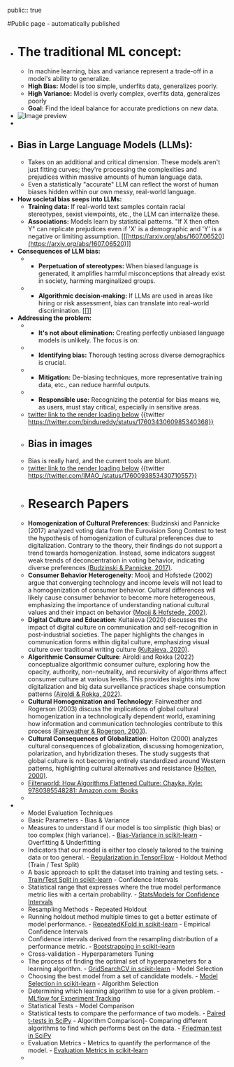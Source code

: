 public:: true 

#Public page
	 - automatically published
- # The traditional ML concept:
	- In machine learning, bias and variance represent a trade-off in a model's ability to generalize.
	 - **High Bias:** Model is too simple, underfits data,  generalizes poorly.
	 - **High Variance:**  Model is overly complex, overfits data, generalizes poorly
	 - **Goal:** Find the ideal balance for accurate predictions on new data.
- ![Image preview](https://media.licdn.com/dms/image/D4D22AQEIlric5cK72Q/feedshare-shrink_800/0/1707399478375?e=1710374400&v=beta&t=G66QHZMpWZCZb9aJ61vOj7gEqcZWSmTEobNKMADnlPg)
-
- ## Bias in Large Language Models (LLMs):
	- Takes on an additional and critical dimension. These models aren't just fitting curves; they're processing  the complexities and prejudices within massive amounts of human language data.
	- Even a statistically "accurate" LLM can reflect the worst of human biases hidden within our own messy, real-world language.
- **How societal bias seeps into LLMs:**
	- **Training data:** If real-world text samples contain racial stereotypes, sexist viewpoints, etc., the LLM can internalize these.
	- **Associations:** Models learn by statistical patterns. "If X then often Y" can replicate prejudices even if 'X' is a demographic and 'Y' is a negative or limiting assumption. [[[https://arxiv.org/abs/1607.06520](https://arxiv.org/abs/1607.06520)]]
- **Consequences of LLM bias:**
	- * **Perpetuation of stereotypes:** When biased language is generated, it amplifies harmful misconceptions that already exist in society, harming marginalized groups.
	- * **Algorithmic decision-making:** If LLMs are used in areas like hiring or risk assessment, bias can translate into real-world discrimination. [[<invalid URL removed>]]
- **Addressing the problem:**
	- * **It's not about elimination:** Creating perfectly unbiased language models is unlikely.  The focus is on:
	- * **Identifying bias:** Thorough testing across diverse demographics is crucial.
	- * **Mitigation:** De-biasing techniques, more representative training data, etc., can reduce harmful outputs.
	- * **Responsible use:** Recognizing the potential for bias means we, as users, must stay critical, especially in sensitive areas.
	- [twitter link to the render loading below](https://twitter.com/bindureddy/status/1760343060985340368)
{{twitter https://twitter.com/bindureddy/status/1760343060985340368}}
	 - ## Bias in images
	- Bias is really hard, and the current tools are blunt.
	- [twitter link to the render loading below](https://twitter.com/IMAO_/status/1760093853430710557)
{{twitter https://twitter.com/IMAO_/status/1760093853430710557}}
	 - # Research Papers
	- **Homogenization of Cultural Preferences**: Budzinski and Pannicke (2017) analyzed voting data from the Eurovision Song Contest to test the hypothesis of homogenization of cultural preferences due to digitalization. Contrary to the theory, their findings do not support a trend towards homogenization. Instead, some indicators suggest weak trends of deconcentration in voting behavior, indicating diverse preferences [(Budzinski & Pannicke, 2017)](https://consensus.app/papers/preferences-music-converge-across-countries-empirical-budzinski/4baf26344e6c5f62a89851a45f2e8ee9/?utm_source=chatgpt).
	- **Consumer Behavior Heterogeneity**: Mooij and Hofstede (2002) argue that converging technology and income levels will not lead to a homogenization of consumer behavior. Cultural differences will likely cause consumer behavior to become more heterogeneous, emphasizing the importance of understanding national cultural values and their impact on behavior [(Mooij & Hofstede, 2002)](https://consensus.app/papers/convergence-divergence-consumer-behavior-implications-mooij/0fdf7549d4ed5a10b4e67469115c83e6/?utm_source=chatgpt).
	- **Digital Culture and Education**: Kultaieva (2020) discusses the impact of digital culture on communication and self-recognition in post-industrial societies. The paper highlights the changes in communication forms within digital culture, emphasizing visual culture over traditional writing culture [(Kultaieva, 2020)](https://consensus.app/papers/homo-digitalis-digital-culture-digital-education-kultaieva/f44183f43b2c5fb79e12fbea03e1804d/?utm_source=chatgpt).
	- **Algorithmic Consumer Culture**: Airoldi and Rokka (2022) conceptualize algorithmic consumer culture, exploring how the opacity, authority, non-neutrality, and recursivity of algorithms affect consumer culture at various levels. This provides insights into how digitalization and big data surveillance practices shape consumption patterns [(Airoldi & Rokka, 2022)](https://consensus.app/papers/consumer-culture-airoldi/d2cfefc419485f6286ce2e4ca9d165bf/?utm_source=chatgpt).
	- **Cultural Homogenization and Technology**: Fairweather and Rogerson (2003) discuss the implications of global cultural homogenization in a technologically dependent world, examining how information and communication technologies contribute to this process [(Fairweather & Rogerson, 2003)](https://consensus.app/papers/problems-homogenisation-technologically-world-fairweather/906e1d758b775c2a963acc4d52438a94/?utm_source=chatgpt).
	- **Cultural Consequences of Globalization**: Holton (2000) analyzes cultural consequences of globalization, discussing homogenization, polarization, and hybridization theses. The study suggests that global culture is not becoming entirely standardized around Western patterns, highlighting cultural alternatives and resistance [(Holton, 2000)](https://consensus.app/papers/globalizations-cultural-consequences-holton/ecdfbc4c728d55378e11dd54e01fe806/?utm_source=chatgpt).
	- [Filterworld: How Algorithms Flattened Culture: Chayka, Kyle: 9780385548281: Amazon.com: Books](https://www.amazon.com/Filterworld-How-Algorithms-Flattened-Culture/dp/0385548281)
	-
-
	- Model Evaluation Techniques
	 - Basic Parameters
			- Bias & Variance
	 - Measures to understand if our model is too simplistic (high bias) or too complex (high variance).
				- [Bias-Variance in scikit-learn](https://scikit-learn.org/stable/modules/generated/sklearn.model_selection.cross_val_score.html)
			- Overfitting & Underfitting
	 - Indicators that our model is either too closely tailored to the training data or too general.
				- [Regularization in TensorFlow](https://www.tensorflow.org/api_docs/python/tf/keras/regularizers)
			- Holdout Method (Train / Test Split)
	 - A basic approach to split the dataset into training and testing sets.
				- [Train/Test Split in scikit-learn](https://scikit-learn.org/stable/modules/generated/sklearn.model_selection.train_test_split.html)
			- Confidence Intervals
	 - Statistical range that expresses where the true model performance metric lies with a certain probability.
				- [StatsModels for Confidence Intervals](https://www.statsmodels.org/stable/index.html)
	 - Resampling Methods
			- Repeated Holdout
	 - Running holdout method multiple times to get a better estimate of model performance.
				- [RepeatedKFold in scikit-learn](https://scikit-learn.org/stable/modules/generated/sklearn.model_selection.RepeatedKFold.html)
			- Empirical Confidence Intervals
	 - Confidence intervals derived from the resampling distribution of a performance metric.
				- [Bootstrapping in scikit-learn](https://scikit-learn.org/stable/modules/generated/sklearn.utils.resample.html)
	 - Cross-validation
			- Hyperparameters Tuning
	 - The process of finding the optimal set of hyperparameters for a learning algorithm.
				- [GridSearchCV in scikit-learn](https://scikit-learn.org/stable/modules/generated/sklearn.model_selection.GridSearchCV.html)
			- Model Selection
	 - Choosing the best model from a set of candidate models.
				- [Model Selection in scikit-learn](https://scikit-learn.org/stable/model_selection.html)
			- Algorithm Selection
	 - Determining which learning algorithm to use for a given problem.
				- [MLflow for Experiment Tracking](https://mlflow.org/)
	 - Statistical Tests
			- Model Comparison
	 - Statistical tests to compare the performance of two models.
				- [Paired t-tests in SciPy](https://docs.scipy.org/doc/scipy/reference/generated/scipy.stats.ttest_rel.html)
			- Algorithm Comparison]- Comparing different algorithms to find which performs best on the data.
				- [Friedman test in SciPy](https://docs.scipy.org/doc/scipy/reference/generated/scipy.stats.friedmanchisquare.html)
	 - Evaluation Metrics
			- Metrics to quantify the performance of the model.
				- [Evaluation Metrics in scikit-learn](https://scikit-learn.org/stable/modules/model_evaluation.html)
	-